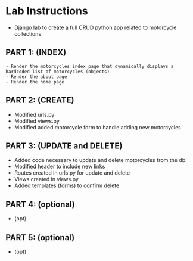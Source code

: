 # Lab Instructions

- Django lab to create a full CRUD python app related to motorcycle collections

## PART 1: (INDEX)
    - Render the motorcycles index page that dynamically displays a hardcoded list of motorcycles (objects)
    - Render the about page
    - Render the home page

## PART 2: (CREATE)
- Modified urls.py
- Modified views.py
- Modified added motorcycle form to handle adding new motorcycles

## PART 3: (UPDATE and DELETE)
- Added code necessary to update and delete motorcycles from the db.
- Modified header to include new links
- Routes created in urls.py for update and delete
- Views created in views.py 
- Added templates (forms) to confirm delete

## PART 4: (optional)
- (opt)

## PART 5: (optional)
- (opt)